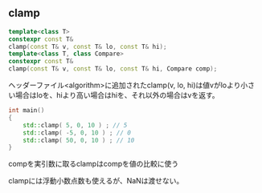 ## clamp

~~~c++
template<class T>
constexpr const T&
clamp(const T& v, const T& lo, const T& hi);
template<class T, class Compare>
constexpr const T&
clamp(const T& v, const T& lo, const T& hi, Compare comp);
~~~

ヘッダーファイル\<algorithm\>に追加されたclamp(v, lo, hi)は値vがloより小さい場合はloを、hiより高い場合はhiを、それ以外の場合はvを返す。

~~~cpp
int main()
{
    std::clamp( 5, 0, 10 ) ; // 5
    std::clamp( -5, 0, 10 ) ; // 0
    std::clamp( 50, 0, 10 ) ; // 10
}
~~~

compを実引数に取るclampはcompを値の比較に使う

clampには浮動小数点数も使えるが、NaNは渡せない。
